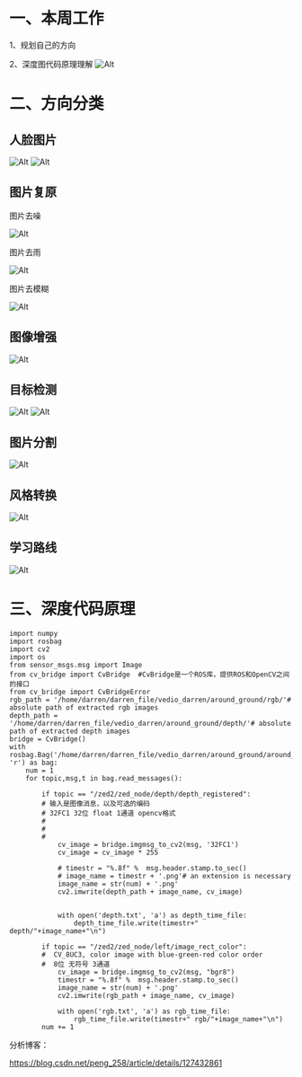 # 一、本周工作
1、规划自己的方向

2、深度图代码原理理解
![Alt](https://github.com/MOSEAA/ZYJ-Group/blob/main/darren_pty/pic(Ninth%20week)/%E5%9B%BE%E7%89%8713.png)

# 二、方向分类
## 人脸图片
![Alt](https://github.com/MOSEAA/ZYJ-Group/blob/main/darren_pty/pic(Ninth%20week)/%E5%9B%BE%E7%89%871.png)
![Alt](https://github.com/MOSEAA/ZYJ-Group/blob/main/darren_pty/pic(Ninth%20week)/%E5%9B%BE%E7%89%872.png)

## 图片复原

图片去噪

![Alt](https://github.com/MOSEAA/ZYJ-Group/blob/main/darren_pty/pic(Ninth%20week)/%E5%9B%BE%E7%89%873.png)

图片去雨

![Alt](https://github.com/MOSEAA/ZYJ-Group/blob/main/darren_pty/pic(Ninth%20week)/%E5%9B%BE%E7%89%874.png)

图片去模糊

![Alt](https://github.com/MOSEAA/ZYJ-Group/blob/main/darren_pty/pic(Ninth%20week)/%E5%9B%BE%E7%89%875.png)

## 图像增强

![Alt](https://github.com/MOSEAA/ZYJ-Group/blob/main/darren_pty/pic(Ninth%20week)/%E5%9B%BE%E7%89%876.png)

## 目标检测
![Alt](https://github.com/MOSEAA/ZYJ-Group/blob/main/darren_pty/pic(Ninth%20week)/%E5%9B%BE%E7%89%877.png)
![Alt](https://github.com/MOSEAA/ZYJ-Group/blob/main/darren_pty/pic(Ninth%20week)/%E5%9B%BE%E7%89%878.png)

## 图片分割
![Alt](https://github.com/MOSEAA/ZYJ-Group/blob/main/darren_pty/pic(Ninth%20week)/%E5%9B%BE%E7%89%879.png)

## 风格转换
![Alt](https://github.com/MOSEAA/ZYJ-Group/blob/main/darren_pty/pic(Ninth%20week)/%E5%9B%BE%E7%89%8710.png)

## 学习路线
![Alt](https://github.com/MOSEAA/ZYJ-Group/blob/main/darren_pty/pic(Ninth%20week)/%E5%9B%BE%E7%89%8712.png)


# 三、深度代码原理
``` 
import numpy
import rosbag
import cv2
import os
from sensor_msgs.msg import Image
from cv_bridge import CvBridge  #CvBridge是一个ROS库，提供ROS和OpenCV之间的接口
from cv_bridge import CvBridgeError
rgb_path = '/home/darren/darren_file/vedio_darren/around_ground/rgb/'# absolute path of extracted rgb images
depth_path = '/home/darren/darren_file/vedio_darren/around_ground/depth/'# absolute path of extracted depth images
bridge = CvBridge()
with rosbag.Bag('/home/darren/darren_file/vedio_darren/around_ground/around_the_flowerbed.bag', 'r') as bag:
    num = 1
    for topic,msg,t in bag.read_messages():
        
        if topic == "/zed2/zed_node/depth/depth_registered": 
        # 输入是图像消息，以及可选的编码
        # 32FC1 32位 float 1通道 opencv格式   
        # 
        # 
        # 
            cv_image = bridge.imgmsg_to_cv2(msg, '32FC1') 
            cv_image = cv_image * 255  

            # timestr = "%.8f" %  msg.header.stamp.to_sec() 
            # image_name = timestr + '.png'# an extension is necessary
            image_name = str(num) + '.png'
            cv2.imwrite(depth_path + image_name, cv_image)  


            with open('depth.txt', 'a') as depth_time_file:
            	depth_time_file.write(timestr+" depth/"+image_name+"\n")

        if topic == "/zed2/zed_node/left/image_rect_color": 
        #  CV_8UC3, color image with blue-green-red color order
        #  8位 无符号 3通道 
            cv_image = bridge.imgmsg_to_cv2(msg, "bgr8")
            timestr = "%.8f" %  msg.header.stamp.to_sec()
            image_name = str(num) + '.png'
            cv2.imwrite(rgb_path + image_name, cv_image)

            with open('rgb.txt', 'a') as rgb_time_file:
            	rgb_time_file.write(timestr+" rgb/"+image_name+"\n")
        num += 1

```

分析博客：

https://blog.csdn.net/peng_258/article/details/127432861
